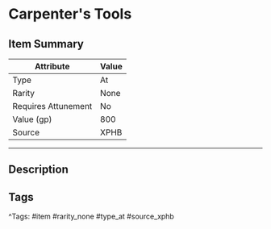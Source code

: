 # Carpenter's Tools

## Item Summary

| Attribute            | Value                        |
|----------------------|------------------------------|
| Type                 | At |
| Rarity               | None             |
| Requires Attunement  | No                |
| Value (gp)           | 800    |
| Source               | XPHB |

---

## Description



## Tags

^Tags: #item #rarity_none #type_at #source_xphb